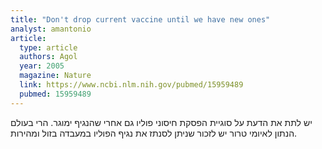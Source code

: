 ```yaml
---
title: "Don't drop current vaccine until we have new ones"
analyst: amantonio
article:
  type: article
  authors: Agol
  year: 2005
  magazine: Nature
  link: https://www.ncbi.nlm.nih.gov/pubmed/15959489
  pubmed: 15959489
---
```


יש לתת את הדעת על סוגיית הפסקת חיסוני פוליו גם אחרי שהנגיף ימוגר. הרי בעולם הנתון לאיומי טרור יש לזכור שניתן לסנתז את נגיף הפוליו במעבדה בזול ומהירות.
